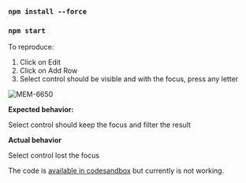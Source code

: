### `npm install --force`

### `npm start`

To reproduce:
1. Click on Edit
2. Click on Add Row
3. Select control should be visible and with the focus, press any letter

![MEM-6650](https://user-images.githubusercontent.com/99763561/169332406-2e545c8c-6eb7-4f85-bdaf-ef72e14398f5.jpg)

**Expected behavior:**

Select control should keep the focus and filter the result

**Actual behavior**

Select control lost the focus

The code is [available in codesandbox](https://codesandbox.io/s/select-lost-first-focus-m3om4s) but currently is not working.
